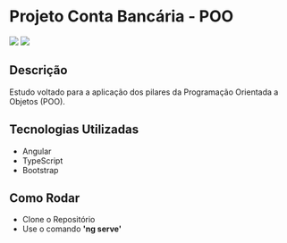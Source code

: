 # Projeto Conta Bancária - POO


![](https://i.ibb.co/Nj1h65J/imagem-conta1.png)
![](https://i.ibb.co/MgdPQSs/imagem-conta2.png)


## Descrição
Estudo voltado para a aplicação dos pilares da Programação Orientada a Objetos (POO).

## Tecnologias Utilizadas
 * Angular
 * TypeScript
 * Bootstrap


## Como Rodar
* Clone o Repositório
* Use o comando __'ng serve'__
